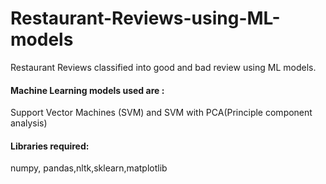 # Restaurant-Reviews-using-ML-models
Restaurant Reviews classified into good and bad review using ML models.

#### Machine Learning models used are :
Support Vector Machines (SVM) and SVM with PCA(Principle component analysis)

#### Libraries required:
numpy, pandas,nltk,sklearn,matplotlib



